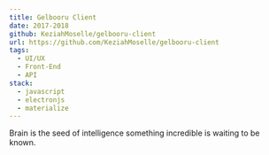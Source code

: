 ```yaml
---
title: Gelbooru Client
date: 2017-2018
github: KeziahMoselle/gelbooru-client
url: https://github.com/KeziahMoselle/gelbooru-client
tags:
  - UI/UX
  - Front-End
  - API
stack:
  - javascript
  - electronjs
  - materialize
---
```


Brain is the seed of intelligence something incredible is waiting to be known.